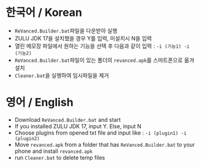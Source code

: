 # 한국어 / Korean
 - `ReVanced.Builder.bat`파일을 다운받아 실행
 - ZULU JDK 17을 설치했을 경우 Y를 입력, 미설치시 N을 입력
 - 열린 메모장 파일에서 원하는 기능을 선택 후 다음과 같이 입력 : `-i (기능1) -i (기능2)`
 - `ReVanced.Builder.bat`파일이 있는 폴더의 `revanced.apk`를 스마트폰으로 옮겨 설치
 - `Cleaner.bat`을 실행하여 임시파일을 제거
 
# 영어 / English
 - Download `ReVanced.Builder.bat` and start
 - If you installed ZULU JDK 17, input Y. Else, input N
 - Choose plugins from opened txt file and input like : `-i (plugin1) -i (plugin2)`
 - Move `revanced.apk` from a folder that has `ReVanced.Builder.bat` to your phone and install `revanced.apk`
 - run `Cleaner.bat` to delete temp files
